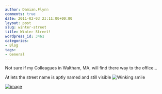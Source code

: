 ```yaml
---
author: Damian.Flynn
comments: true
date: 2011-02-03 23:11:00+00:00
layout: post
slug: winter-street
title: Winter Street!
wordpress_id: 3461
categories:
- Blog
tags:
- General
---
```


Not sure if my Colleagues in Waltham, MA, will find there way to the office…

At lets the street name is aptly named and still visible ![Winking smile](/assets/posts/2011/02/wlEmoticon-winkingsmile.png)

[![image](/assets/posts/2011/02/image_thumb.png)](/assets/posts/2011/02/image.png)
